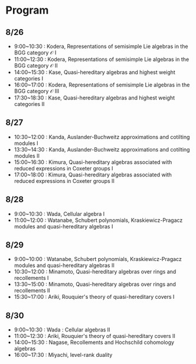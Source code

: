 # Program

## 8/26
- 9:00~10:30 : Kodera, Representations of semisimple Lie algebras in the BGG category $\mathscr{O}$ I  
- 11:00~12:30 : Kodera, Representations of semisimple Lie algebras in the BGG category $\mathscr{O}$ II  
- 14:00~15:30 : Kase, Quasi-hereditary algebras and highest weight categories I  
- 16:00~17:00 : Kodera, Representations of semisimple Lie algebras in the BGG category $\mathscr{O}$ III  
- 17:30~18:30 : Kase, Quasi-hereditary algebras and highest weight categories II

## 8/27
- 10:30~12:00 : Kanda, Auslander-Buchweitz approximations and cotilting modules I  
- 13:30~14:30 : Kanda, Auslander-Buchweitz approximations and cotilting modules II  
- 15:00~16:30 : Kimura, Quasi-hereditary algebras associated with reduced expressions in Coxeter groups I  
- 17:00~18:00 : Kimura, Quasi-hereditary algebras associated with reduced expressions in Coxeter groups II

## 8/28

- 9:00~10:30 : Wada, Cellular algebra I  
- 11:00~12:00 : Watanabe, Schubert polynomials, Kraskiewicz-Pragacz modules and quasi-hereditary algebras I

## 8/29

- 9:00~10:00 : Watanabe, Schubert polynomials, Kraskiewicz-Pragacz modules and quasi-hereditary algebras II  
- 10:30~12:00 : Minamoto, Quasi-hereditary algebras over rings and recollements I  
- 13:30~15:00 : Minamoto, Quasi-hereditary algebras over rings and recollements II  
- 15:30~17:00 : Ariki, Rouquier's theory of quasi-hereditary covers I

## 8/30

- 9:00~10:30 : Wada : Cellular algebras II  
- 11:00~12:30 : Ariki, Rouquier's theory of quasi-hereditary covers II  
- 14:00~15:30 : Nagase, Recollements and Hochschild cohomology algebras  
- 16:00~17:30 : Miyachi, level-rank duality